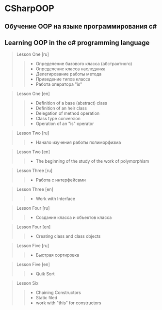 # CSharpOOP

## Обучение OOP на языке программирования c#
## Learning OOP in the c# programming language

> Lesson One [ru]
> > + Определение базового класса (абстрактного)
> > + Определение класса наследника
> > + Делегирование работы метода
> > + Приведение типов класса
> > + Работа оператора "is"

> Lesson One [en]
> > + Definition of a base (abstract) class
> > + Definition of an heir class
> > + Delegation of method operation
> > + Class type conversion
> > + Operation of an "is" operator

> Lesson Two [ru]
> > + Начало изучения работы полиморфизма

> Lesson Two [en]
> > + The beginning of the study of the work of polymorphism

> Lesson Three [ru]
> > + Работа с интерфейсами

> Lesson Three [en]
> > + Work with Interface

> Lesson Four [ru]
> > + Создание класса и объектов класса

> Lesson Four [en]
> > + Creating class and class objects

> Lesson Five [ru]
> > + Быстрая сортировка

> Lesson Five [en]
> > + Quik Sort

> Lesson Six
> > + Chaining Constructors
> > + Static filed
> > + work with "this" for constructors
